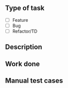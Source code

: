 ## Type of task

- [ ] Feature
- [ ] Bug
- [ ] Refactor/TD

## Description


## Work done


## Manual test cases

